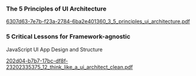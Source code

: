 ### The 5 Principles of UI Architecture
[6307d63-7e7b-f23a-2784-6ba2e401360_3_5_principles_ui_architecture.pdf](https://github.com/kisstamasj/notes/files/14521303/6307d63-7e7b-f23a-2784-6ba2e401360_3_5_principles_ui_architecture.pdf)

### 5 Critical Lessons for Framework-agnostic
JavaScript UI App Design and Structure 

[202d04-b7b7-17bc-df8f-23202335375_12_think_like_a_ui_architect_clean.pdf](https://github.com/kisstamasj/notes/files/14521323/202d04-b7b7-17bc-df8f-23202335375_12_think_like_a_ui_architect_clean.pdf)

